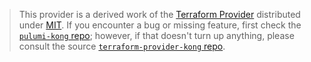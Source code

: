 > This provider is a derived work of the [Terraform Provider](https://github.com/kevholditch/terraform-provider-kong)
> distributed under [MIT](https://mit-license.org/). If you encounter a bug or missing feature,
> first check the [`pulumi-kong` repo](https://github.com/pulumi/pulumi-kong/issues); however, if that doesn't turn up anything,
> please consult the source [`terraform-provider-kong` repo](https://github.com/kevholditch/terraform-provider-kong/issues).
